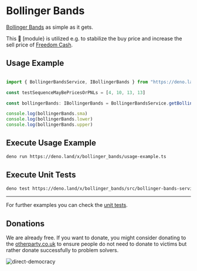 # Bollinger Bands

[Bollinger Bands](https://www.youtube.com/watch?v=-6cbdJulb7s) as simple as it gets.
  
This 🦕 [module} is utilized e.g. to stabilize the buy price and increase the sell price of [Freedom Cash](https://FreedomCash.org).   

## Usage Example
```ts

import { BollingerBandsService, IBollingerBands } from "https://deno.land/x/bollinger_bands/mod.ts"

const testSequenceMayBePricesOrPNLs = [4, 10, 13, 13]

const bollingerBands: IBollingerBands = BollingerBandsService.getBollingerBands(testSequenceMayBePricesOrPNLs)

console.log(bollingerBands.sma)
console.log(bollingerBands.lower)
console.log(bollingerBands.upper) 

```

## Execute Usage Example
```sh
deno run https://deno.land/x/bollinger_bands/usage-example.ts
```


## Execute Unit Tests
```sh
deno test https://deno.land/x/bollinger_bands/src/bollinger-bands-service.spec.ts
```

---
  
For further examples you can check the [unit tests](https://github.com/VoFarm/bollinger_bands/blob/main/src/bollinger-bands-service.spec.ts).
  

## Donations
We are already free. If you want to donate, you might consider donating to the [otherparty.co.uk](https://www.otherparty.co.uk/donate-crypto-the-other-party) to ensure people do not need to donate to victims but rather donate successfully to problem solvers.  
  
![direct-democracy](https://github.com/michael-spengler/sleep/assets/145258627/fe97b7da-62b4-4cf6-9be0-7b03b2f3095a)  

